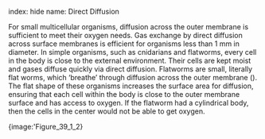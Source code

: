 index: hide
name:  Direct Diffusion

For small multicellular organisms, diffusion across the outer membrane is sufficient to meet their oxygen needs. Gas exchange by direct diffusion across surface membranes is efficient for organisms less than 1 mm in diameter. In simple organisms, such as cnidarians and flatworms, every cell in the body is close to the external environment. Their cells are kept moist and gases diffuse quickly via direct diffusion. Flatworms are small, literally flat worms, which ‘breathe’ through diffusion across the outer membrane (). The flat shape of these organisms increases the surface area for diffusion, ensuring that each cell within the body is close to the outer membrane surface and has access to oxygen. If the flatworm had a cylindrical body, then the cells in the center would not be able to get oxygen.


{image:'Figure_39_1_2}
        
